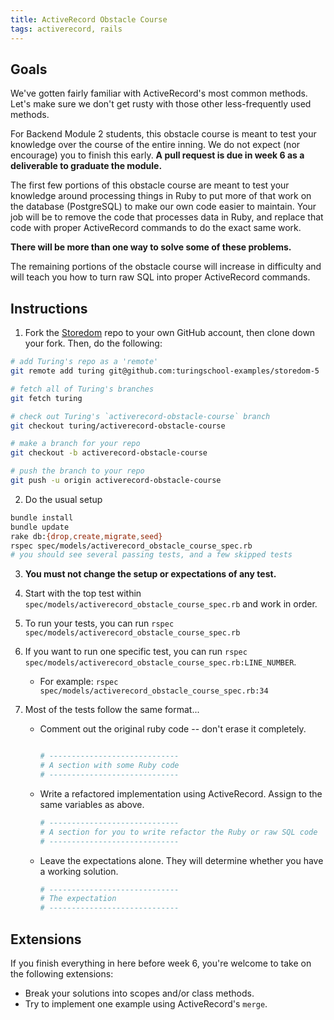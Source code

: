 ```yaml
---
title: ActiveRecord Obstacle Course
tags: activerecord, rails
---
```


## Goals

We've gotten fairly familiar with ActiveRecord's most common methods. Let's make sure we don't get rusty with those other less-frequently used methods.

For Backend Module 2 students, this obstacle course is meant to test your knowledge over the course of the entire inning. We do not expect (nor encourage) you to finish this early. **A pull request is due in week 6 as a deliverable to graduate the module.**

The first few portions of this obstacle course are meant to test your knowledge around processing things in Ruby to put more of that work on the database (PostgreSQL) to make our own code easier to maintain. Your job will be to remove the code that processes data in Ruby, and replace that code with proper ActiveRecord commands to do the exact same work.

**There will be more than one way to solve some of these problems.**

The remaining portions of the obstacle course will increase in difficulty and will teach you how to turn raw SQL into proper ActiveRecord commands.


## Instructions

1. Fork the [Storedom](https://github.com/turingschool-examples/storedom-5) repo to your own GitHub account, then clone down your fork. Then, do the following:

```bash
# add Turing's repo as a 'remote'
git remote add turing git@github.com:turingschool-examples/storedom-5

# fetch all of Turing's branches
git fetch turing

# check out Turing's `activerecord-obstacle-course` branch
git checkout turing/activerecord-obstacle-course

# make a branch for your repo
git checkout -b activerecord-obstacle-course

# push the branch to your repo
git push -u origin activerecord-obstacle-course
```

2. Do the usual setup

```bash
bundle install
bundle update
rake db:{drop,create,migrate,seed}
rspec spec/models/activerecord_obstacle_course_spec.rb
# you should see several passing tests, and a few skipped tests
```

3. **You must not change the setup or expectations of any test.**

4. Start with the top test within `spec/models/activerecord_obstacle_course_spec.rb` and work in order.

5. To run your tests, you can run `rspec spec/models/activerecord_obstacle_course_spec.rb`

6. If you want to run one specific test, you can run `rspec spec/models/activerecord_obstacle_course_spec.rb:LINE_NUMBER`.

    * For example: `rspec spec/models/activerecord_obstacle_course_spec.rb:34`

7. Most of the tests follow the same format...

    * Comment out the original ruby code -- don't erase it completely.

      ```ruby

      # -----------------------------
      # A section with some Ruby code
      # -----------------------------

      ```

    * Write a refactored implementation using ActiveRecord. Assign to the same variables as above.

      ```ruby
      # -----------------------------
      # A section for you to write refactor the Ruby or raw SQL code
      # -----------------------------
      ```

    * Leave the expectations alone. They will determine whether you have a working solution.

      ```ruby
      # -----------------------------
      # The expectation
      # -----------------------------
      ```


## Extensions

If you finish everything in here before week 6, you're welcome to take on the following extensions:

* Break your solutions into scopes and/or class methods.
* Try to implement one example using ActiveRecord's `merge`.
